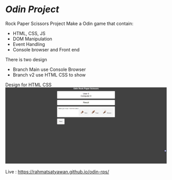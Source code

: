 # _Odin Project_

Rock Paper Scissors Project
Make a Odin game that contain:

- HTML, CSS, JS
- DOM Manipulation
- Event Handling
- Console browser and Front end

There is two design

- Branch Main use Console Browser
- Branch v2 use HTML CSS to show

Design for HTML CSS
![Guide 1](./img/screenshot.png)

Live : https://rahmatsatyawan.github.io/odin-rps/
